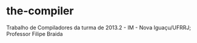 the-compiler
============

Trabalho de Compiladores da turma de 2013.2 - IM - Nova Iguaçu/UFRRJ; Professor Filipe Braida
